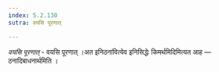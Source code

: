 ```yaml
---
index: 5.2.130
sutra: वयसि पूरणात्

---
```

_वयसि पूरणात्_ - वयसि पूरणात् ।अत इनिठना॑वित्येव इनिसिद्धेः किमर्थमिदिमित्यत आह — ठनादिबाधनार्थमिति । 